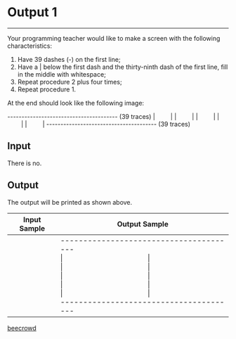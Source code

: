 # Output 1

---

Your programming teacher would like to make a screen with the following characteristics:

1. Have 39 dashes (-) on the first line;
2. Have a | below the first dash and the thirty-ninth dash of the first line, fill in the middle with whitespace;
3. Repeat procedure 2 plus four times;
4. Repeat procedure 1.

At the end should look like the following image:

--------------------------------------- (39 traces)
|                                             |
|                                             |
|                                             |
|                                             |
|                                             |
--------------------------------------- (39 traces)

## Input

There is no.

## Output

The output will be printed as shown above.

| Input Sample | Output Sample                                                                                                                                                                                                                                                                                                                                               |
| ------------ | ----------------------------------------------------------------------------------------------------------------------------------------------------------------------------------------------------------------------------------------------------------------------------------------------------------------------------------------------------------- |
|              | ---------------------------------------<br>\|                                             \|<br>\|                                             \|<br>\|                                             \|<br>\|                                             \|<br>\|                                             \|<br>--------------------------------------- |

[beecrowd](https://www.beecrowd.com.br/judge/en/problems/view/2747)
